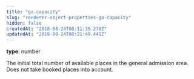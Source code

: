 ```yaml
---
title: "ga.capacity"
slug: "renderer-object-properties-ga-capacity"
hidden: false
createdAt: "2018-08-24T08:11:39.270Z"
updatedAt: "2018-08-24T08:21:49.441Z"
---
```

**type**: number

The initial total number of available places in the general admission area. Does not take booked places into account.
